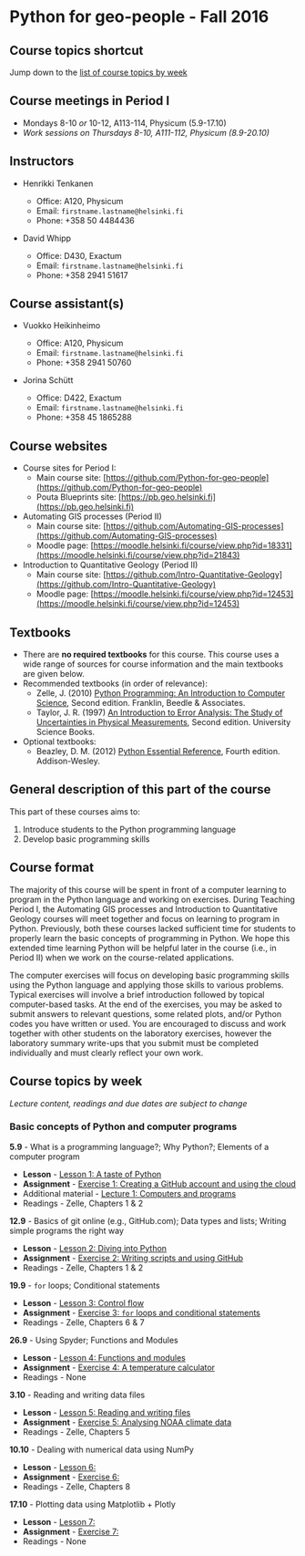 # Python for geo-people - Fall 2016

## Course topics shortcut
Jump down to the [list of course topics by week](#course-topics-by-week)

## Course meetings in Period I
- Mondays 8-10 *or* 10-12, A113-114, Physicum (5.9-17.10)
- *Work sessions on Thursdays 8-10, A111-112, Physicum (8.9-20.10)*

## Instructors
- Henrikki Tenkanen
  - Office: A120, Physicum
  - Email: `firstname.lastname@helsinki.fi`
  - Phone: +358 50 4484436

- David Whipp
  - Office: D430, Exactum
  - Email: `firstname.lastname@helsinki.fi`
  - Phone: +358 2941 51617

## Course assistant(s)
- Vuokko Heikinheimo
  - Office: A120, Physicum
  - Email: `firstname.lastname@helsinki.fi`
  - Phone: +358 2941 50760 

- Jorina Schütt
  - Office: D422, Exactum
  - Email: `firstname.lastname@helsinki.fi`
  - Phone: +358 45 1865288

## Course websites
- Course sites for Period I:
  - Main course site: [https://github.com/Python-for-geo-people](https://github.com/Python-for-geo-people)
  - Pouta Blueprints site: [https://pb.geo.helsinki.fi](https://pb.geo.helsinki.fi)
- Automating GIS processes (Period II)
  - Main course site: [https://github.com/Automating-GIS-processes](https://github.com/Automating-GIS-processes)
  - Moodle page: [https://moodle.helsinki.fi/course/view.php?id=18331](https://moodle.helsinki.fi/course/view.php?id=21843)
- Introduction to Quantitative Geology (Period II)
  - Main course site: [https://github.com/Intro-Quantitative-Geology](https://github.com/Intro-Quantitative-Geology)
  - Moodle page: [https://moodle.helsinki.fi/course/view.php?id=12453](https://moodle.helsinki.fi/course/view.php?id=12453)

## Textbooks
- There are **no required textbooks** for this course. This course uses a wide range of sources for course information and the main textbooks are given below.
- Recommended textbooks (in order of relevance):
  - Zelle, J. (2010) [Python Programming: An Introduction to Computer Science](http://mcsp.wartburg.edu/zelle/python/ppics2/index.html), Second edition. Franklin, Beedle & Associates.
  - Taylor, J. R. (1997) [An Introduction to Error Analysis: The Study of Uncertainties in Physical Measurements](http://www.uscibooks.com/taylornb.htm), Second edition. University Science Books.
- Optional textbooks:
  - Beazley, D. M. (2012) [Python Essential Reference](http://www.dabeaz.com/per.html), Fourth edition. Addison-Wesley.

## General description of this part of the course
This part of these courses aims to:

1. Introduce students to the Python programming language
2. Develop basic programming skills

## Course format
The majority of this course will be spent in front of a computer learning to program in the Python language and working on exercises.
During Teaching Period I, the Automating GIS processes and Introduction to Quantitative Geology courses will meet together and focus on learning to program in Python. Previously, both these courses lacked sufficient time for students to properly learn the basic concepts of programming in Python. We hope this extended time learning Python will be helpful later in the course (i.e., in Period II) when we work on the course-related applications.

The computer exercises will focus on developing basic programming skills using the Python language and applying those skills to various problems. Typical exercises will involve a brief introduction followed by topical computer-based tasks. At the end of the exercises, you may be asked to submit answers to relevant questions, some related plots, and/or Python codes you have written or used. You are encouraged to discuss and work together with other students on the laboratory exercises, however the laboratory summary write-ups that you submit must be completed individually and must clearly reflect your own work.

## Course topics by week
*Lecture content, readings and due dates are subject to change*
### Basic concepts of Python and computer programs
**5.9** - What is a programming language?; Why Python?; Elements of a computer program
- **Lesson** - [Lesson 1: A taste of Python](https://github.com/Python-for-geo-people/Lesson-1-Course-Environment)
- **Assignment** - [Exercise 1: Creating a GitHub account and using the cloud](https://github.com/Python-for-geo-people/Exercise-1)
- Additional material - [Lecture 1: Computers and programs](https://github.com/Python-for-geo-people/Lecture-slides/tree/master/01-Computers-and-programs)
- Readings - Zelle, Chapters 1 & 2

**12.9** - Basics of git online (e.g., GitHub.com); Data types and lists; Writing simple programs the right way
- **Lesson** - [Lesson 2: Diving into Python](https://github.com/Python-for-geo-people/Lesson-2-Data-types-Lists)
- **Assignment** - [Exercise 2: Writing scripts and using GitHub](https://classroom.github.com/assignment-invitations/a3e02d425c06db7948bcfe7ae7804317)
- Readings - Zelle, Chapters 1 & 2

**19.9** - `for` loops; Conditional statements
- **Lesson** - [Lesson 3: Control flow](https://github.com/Python-for-geo-people/Lesson-3-Loops-Conditional-Statements)
- **Assignment** - [Exercise 3: `for` loops and conditional statements](https://classroom.github.com/assignment-invitations/f8a6eacb78c2f06f8834b391d129a6ab)
- Readings - Zelle, Chapters 6 & 7

**26.9** - Using Spyder; Functions and Modules
- **Lesson** - [Lesson 4: Functions and modules](https://github.com/Python-for-geo-people/Lesson-4-Functions-Modules)
- **Assignment** - [Exercise 4: A temperature calculator](https://classroom.github.com/assignment-invitations/b1ad919e5a8248a11839fec83e45093e)
- Readings - None

**3.10** - Reading and writing data files
- **Lesson** - [Lesson 5: Reading and writing files](https://github.com/Python-for-geo-people/Lesson-5-Reading-Writing)
- **Assignment** - [Exercise 5: Analysing NOAA climate data](https://classroom.github.com/assignment-invitations/17f0f2ee87873cb1bcb2c6a9ec228c42)
- Readings - Zelle, Chapters 5

**10.10** - Dealing with numerical data using NumPy
- **Lesson** - [Lesson 6: ]()
- **Assignment** - [Exercise 6: ]()
- Readings - Zelle, Chapters 8

**17.10** - Plotting data using Matplotlib + Plotly
- **Lesson** - [Lesson 7: ]()
- **Assignment** - [Exercise 7: ]()
- Readings - None
